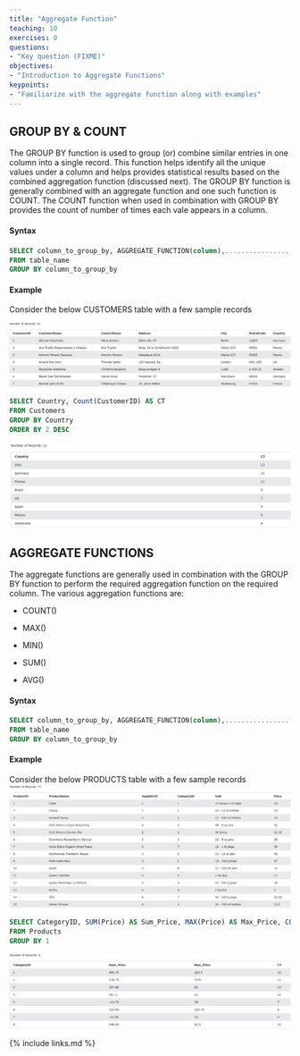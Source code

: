 ```yaml
---
title: "Aggregate Function"
teaching: 10
exercises: 0
questions:
- "Key question (FIXME)"
objectives:
- "Introduction to Aggregate Functions"
keypoints:
- "Familiarize with the aggregate function along with examples"
---
```



## GROUP BY & COUNT

The GROUP BY function is used to group (or) combine similar entries in one column into a  single  record.  This  function  helps  identify  all  the  unique  values  under  a  column  and  helps provides  statistical  results  based  on  the  combined  aggregation  function  (discussed  next).  The GROUP BY function is generally combined with an aggregate function and one such function is COUNT. The COUNT function when used in combination with GROUP BY provides the count of number of times each vale appears in a column.

#### Syntax
```sql
SELECT column_to_group_by, AGGREGATE_FUNCTION(column),...................
FROM table_name
GROUP BY column_to_group_by
```

#### Example
Consider the below CUSTOMERS table with a few sample records

![AF1](../fig/AF1.jpg)

```sql
SELECT Country, Count(CustomerID) AS CT
FROM Customers
GROUP BY Country
ORDER BY 2 DESC
```
![AF2](../fig/AF2.jpg)

## AGGREGATE FUNCTIONS

The aggregate functions are generally used in combination with the GROUP BY function to perform the required aggregation function on the required column. The various aggregation functions are:

* COUNT()

* MAX()

* MIN()

* SUM()

* AVG()

#### Syntax
```sql
SELECT column_to_group_by, AGGREGATE_FUNCTION(column),...................
FROM table_name
GROUP BY column_to_group_by
```
#### Example
Consider the below PRODUCTS table with a few sample records
![AF3](../fig/AF3.jpg)

```sql
SELECT CategoryID, SUM(Price) AS Sum_Price, MAX(Price) AS Max_Price, COUNT(Price) as CT
FROM Products
GROUP BY 1
```
![AF4](../fig/AF4.jpg)



{% include links.md %}
